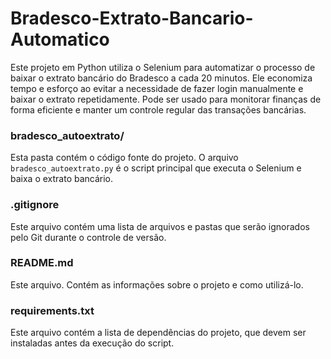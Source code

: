 # Bradesco-Extrato-Bancario-Automatico

Este projeto em Python utiliza o Selenium para automatizar o processo de baixar o extrato bancário do Bradesco a cada 20 minutos. Ele economiza tempo e esforço ao evitar a necessidade de fazer login manualmente e baixar o extrato repetidamente. Pode ser usado para monitorar finanças de forma eficiente e manter um controle regular das transações bancárias.

### bradesco_autoextrato/
Esta pasta contém o código fonte do projeto. O arquivo `bradesco_autoextrato.py` é o script principal que executa o Selenium e baixa o extrato bancário.
### .gitignore
Este arquivo contém uma lista de arquivos e pastas que serão ignorados pelo Git durante o controle de versão.

### README.md
Este arquivo. Contém as informações sobre o projeto e como utilizá-lo.

### requirements.txt
Este arquivo contém a lista de dependências do projeto, que devem ser instaladas antes da execução do script.

